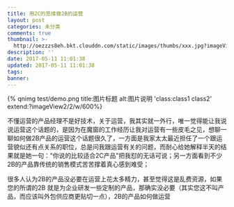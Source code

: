 ```yaml
---
title: 用2C的思维做2B的运营
layout: post
categories: 未分类
comments: true
thumbnail: >-
  http://oezzzs8eh.bkt.clouddn.com/static/images/thumbs/xxx.jpg?imageView2/1/w/345/h/163
description: ''
date: 2017-05-11 11:01:38
updated: 2017-05-11 11:01:38
tags:
banner:
---
```


{% qnimg test/demo.png title:图片标题 alt:图片说明 'class:class1 class2' extend:?imageView2/2/w/600%}

不懂运营的产品经理不是好技术，关于运营，我其实就一外行，唯一觉得能让我说说运营这个话题的，是因为在魔窗的工作经历让我对运营有一些皮毛之见，想聊一聊如何做2B产品的运营这个话题很久了，一方面是我家太太最近担任了一个跟运营貌似还有点关系的职位，总是问我跟运营有关的问题，而耐心给她解释半天的结果就是她一句："你说的比较适合2C产品"把我怼的无话可说；另一方面看到不少2B的产品靠传统的销售模式苦苦撑着真心感到难受；

很多人认为2B的产品没必要在运营上花太多精力，甚至觉得这是乱费资源，如果您的所谓的2B 就是为企业研发一些定制的产品，那确实没必要（其实您这不叫产品，而应该叫外包供应商更贴切一点），2B的产品如何做运营
